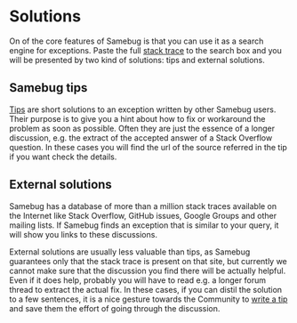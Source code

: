 # Solutions

On of the core features of Samebug is that you can use it as a search engine for exceptions.
Paste the full [stack trace](stacktrace.md) to the search box and you will be presented by two kind of solutions: tips and external solutions.

## Samebug tips

[Tips](write-tips.md) are short solutions to an exception written by other Samebug users. Their purpose is to give you a hint about
how to fix or workaround the problem as soon as possible. Often they are just the essence of a longer discussion,
e.g. the extract of the accepted answer of a Stack Overflow question. In these cases you will find the url of the
source referred in the tip if you want check the details.

## External solutions

Samebug has a database of more than a million stack traces available on the Internet like
Stack Overflow, GitHub issues, Google Groups and other mailing lists.
If Samebug finds an exception that is similar to your query, it will show you links to these discussions.

External solutions are usually less valuable than tips, as Samebug guarantees only that the stack trace is present
on that site, but currently we cannot make sure that the discussion you find there will be actually helpful.
Even if it does help, probably you will have to read e.g. a longer forum thread to extract the actual fix.
In these cases, if you can distil the solution to a few sentences, it is a nice gesture towards the Community to
[write a tip](write-tip.md) and save them the effort of going through the discussion.
